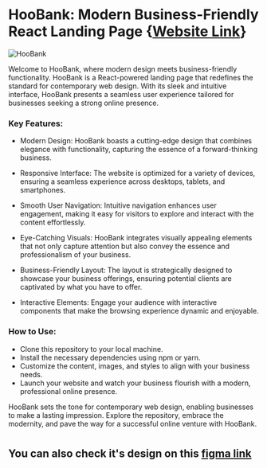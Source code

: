 # HooBank: Modern Business-Friendly React Landing Page {[Website Link](https://study-notion-kapil-2305.vercel.app/)}

![HooBank](https://res.cloudinary.com/dgpkeaffc/image/upload/v1696608239/e8eiweswswsitbdhhtwf.png)

Welcome to HooBank, where modern design meets business-friendly functionality. HooBank is a React-powered landing page that redefines the standard for contemporary web design. With its sleek and intuitive interface, HooBank presents a seamless user experience tailored for businesses seeking a strong online presence.

### Key Features:
* Modern Design: HooBank boasts a cutting-edge design that combines elegance with functionality, capturing the essence of a forward-thinking business.

* Responsive Interface: The website is optimized for a variety of devices, ensuring a seamless experience across desktops, tablets, and smartphones.

* Smooth User Navigation: Intuitive navigation enhances user engagement, making it easy for visitors to explore and interact with the content effortlessly.

* Eye-Catching Visuals: HooBank integrates visually appealing elements that not only capture attention but also convey the essence and professionalism of your business.

* Business-Friendly Layout: The layout is strategically designed to showcase your business offerings, ensuring potential clients are captivated by what you have to offer.

* Interactive Elements: Engage your audience with interactive components that make the browsing experience dynamic and enjoyable.

### How to Use:
* Clone this repository to your local machine.
* Install the necessary dependencies using npm or yarn.
* Customize the content, images, and styles to align with your business needs.
* Launch your website and watch your business flourish with a modern, professional online presence.


HooBank sets the tone for contemporary web design, enabling businesses to make a lasting impression. Explore the repository, embrace the modernity, and pave the way for a successful online venture with HooBank.

#

## You can also check it's design on this [figma link](https://www.figma.com/file/Ie7uhQLTc0Toi63Hpjo4BO/HooBank-(Kapil-Paliwal)?type=design&node-id=0%3A1&mode=design&t=OUz2XOuLSYtZ8NbC-1)

